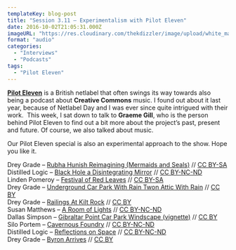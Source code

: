 ```yaml
---
templateKey: blog-post
title: "Session 3.11 – Experimentalism with Pilot Eleven"
date: 2016-10-02T21:05:31.000Z
imageURL: "https://res.cloudinary.com/thekdizzler/image/upload/white_market/CC-0-Wires.jpg"
format: "audio"
categories:
  - "Interviews"
  - "Podcasts"
tags:
  - "Pilot Eleven"
---
```

[**Pilot Eleven**](http://www.pilot11.co.uk/index.php) is a British netlabel that often swings its way towards also being a podcast about **Creative Commons** music. I found out about it last year, because of Netlabel Day and I was ever since quite intrigued with their work.  This week, I sat down to talk to **Graeme Gill**, who is the person behind Pilot Eleven to find out a bit more about the project’s past, present and future. Of course, we also talked about music.

Our Pilot Eleven special is also an experimental approach to the show. Hope you like it.

Drey Grade – [Rubha Hunish Reimagining (Mermaids and Seals)](https://pilot11.bandcamp.com/track/drey-grade-rubha-hunish-reimagining-mermaids-and-seals) // [CC BY-SA](https://creativecommons.org/licenses/by-sa/3.0/)  
Distilled Logic – [Black Hole a Disintegrating Mirror](http://www.pilot11.co.uk/pe02.php) // [CC BY-NC-ND](https://creativecommons.org/licenses/by-nc-nd/3.0/)  
Linden Pomeroy – [Festival of Red Leaves](http://www.pilot11.co.uk/pe07.php) // [CC BY-SA](https://creativecommons.org/licenses/by-sa/4.0/)  
Drey Grade – [Underground Car Park With Rain Twon Attic With Rain](http://www.pilot11.co.uk/pe01.php) // [CC BY](https://creativecommons.org/licenses/by/4.0/)  
Drey Grade – [Railings At Kilt Rock](http://www.pilot11.co.uk/pe01.php) // [CC BY](https://creativecommons.org/licenses/by/4.0/)  
Susan Matthews – [A Room of Lights](http://www.pilot11.co.uk/pe08.php) // [CC BY-NC-ND](https://creativecommons.org/licenses/by-nc-nd/3.0/)  
Dallas Simpson – [Gibraltar Point Car Park Windscape (vignette)](http://www.pilot11.co.uk/pe09.php) // [CC BY](https://creativecommons.org/licenses/by/4.0/)  
Silo Portem – [Cavernous Foundry](http://www.pilot11.co.uk/pe03.php) // [CC BY-NC-ND](https://creativecommons.org/licenses/by-nc-nd/3.0/)  
Distilled Logic – [Reflections on Space](http://www.pilot11.co.uk/pe06.php) // [CC BY-NC-ND](https://creativecommons.org/licenses/by-nc-nd/3.0/)  
Drey Grade – [Byron Arrives](http://www.pilot11.co.uk/pe01.php) // [CC BY](https://creativecommons.org/licenses/by/4.0/)